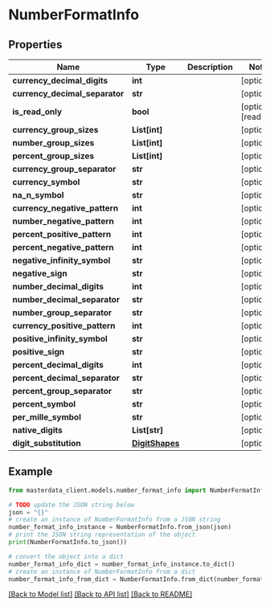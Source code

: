 # NumberFormatInfo


## Properties

Name | Type | Description | Notes
------------ | ------------- | ------------- | -------------
**currency_decimal_digits** | **int** |  | [optional] 
**currency_decimal_separator** | **str** |  | [optional] 
**is_read_only** | **bool** |  | [optional] [readonly] 
**currency_group_sizes** | **List[int]** |  | [optional] 
**number_group_sizes** | **List[int]** |  | [optional] 
**percent_group_sizes** | **List[int]** |  | [optional] 
**currency_group_separator** | **str** |  | [optional] 
**currency_symbol** | **str** |  | [optional] 
**na_n_symbol** | **str** |  | [optional] 
**currency_negative_pattern** | **int** |  | [optional] 
**number_negative_pattern** | **int** |  | [optional] 
**percent_positive_pattern** | **int** |  | [optional] 
**percent_negative_pattern** | **int** |  | [optional] 
**negative_infinity_symbol** | **str** |  | [optional] 
**negative_sign** | **str** |  | [optional] 
**number_decimal_digits** | **int** |  | [optional] 
**number_decimal_separator** | **str** |  | [optional] 
**number_group_separator** | **str** |  | [optional] 
**currency_positive_pattern** | **int** |  | [optional] 
**positive_infinity_symbol** | **str** |  | [optional] 
**positive_sign** | **str** |  | [optional] 
**percent_decimal_digits** | **int** |  | [optional] 
**percent_decimal_separator** | **str** |  | [optional] 
**percent_group_separator** | **str** |  | [optional] 
**percent_symbol** | **str** |  | [optional] 
**per_mille_symbol** | **str** |  | [optional] 
**native_digits** | **List[str]** |  | [optional] 
**digit_substitution** | [**DigitShapes**](DigitShapes.md) |  | [optional] 

## Example

```python
from masterdata_client.models.number_format_info import NumberFormatInfo

# TODO update the JSON string below
json = "{}"
# create an instance of NumberFormatInfo from a JSON string
number_format_info_instance = NumberFormatInfo.from_json(json)
# print the JSON string representation of the object
print(NumberFormatInfo.to_json())

# convert the object into a dict
number_format_info_dict = number_format_info_instance.to_dict()
# create an instance of NumberFormatInfo from a dict
number_format_info_from_dict = NumberFormatInfo.from_dict(number_format_info_dict)
```
[[Back to Model list]](../README.md#documentation-for-models) [[Back to API list]](../README.md#documentation-for-api-endpoints) [[Back to README]](../README.md)


